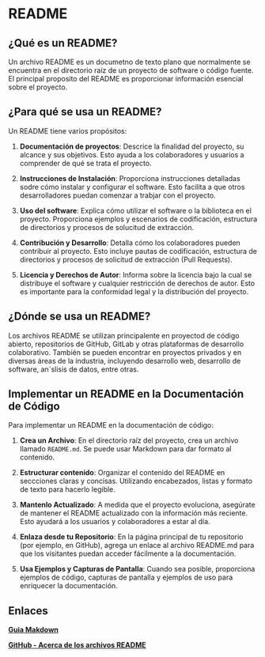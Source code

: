 # README 

## ¿Qué es un README?

Un archivo README es un documetno de texto plano que normalmente se encuentra en el directorio raíz de un proyecto de software o código fuente. El principal proposito del README es proporcionar información esencial sobre el proyecto.

## ¿Para qué se usa un README?

Un README tiene varios propósitos:

1. **Documentación de proyectos**: Descrice la finalidad del proyecto, su alcance y sus objetivos. Esto ayuda a los colaboradores y usuarios a comprender de qué se trata el proyecto.

2. **Instrucciones de Instalación**: Proporciona instrucciones detalladas sodre cómo instalar y configurar el software. Esto facilita a que otros desarrolladores puedan comenzar a trabjar con el proyecto.

3. **Uso del software**: Explica cómo utilizar el software o la biblioteca en el proyecto. Proporciona ejemplos y escenarios de codificación, estructura de directorios y procesos de solucitud de extracción.

4. **Contribución y Desarrollo**: Detalla cómo los colaboradores pueden contribuir al proyecto. Esto incluye pautas de codificación, estructura de directorios y procesos de solicitud de extracción (Pull Requests).

5. **Licencia y Derechos de Autor**: Informa sobre la licencia bajo la cual se distribuye el software y cualquier restricción de derechos de autor. Esto es importante para la conformidad legal y la distribución del proyecto.


## ¿Dónde se usa un README?

Los archivos README se utilizan principalente en proyectod de código abierto, repositorios de GitHub, GitLab y otras plataformas de desarrollo colaborativo. También se pueden encontrar en proyectos privados y en diversas áreas de la industria, incluyendo desarrollo web, desarrollo de software, an´slisis de datos, entre otras.

## Implementar un README en la Documentación de Código

Para implementar un README en la documentación de código: 

1. **Crea un Archivo**: En el directorio raíz del proyecto, crea un archivo llamado `README.md`. Se puede usar Markdown para dar formato al contenido.

2. **Estructurar contenido**:  Organizar el contenido del README en seccciones claras y concisas. Utilizando encabezados, listas y formato de texto para hacerlo legible.

3. **Mantenlo Actualizado**: A medida que el proyecto evoluciona, asegúrate de mantener el README actualizado con la información más reciente. Esto ayudará a los usuarios y colaboradores a estar al día.

4. **Enlaza desde tu Repositorio**: En la página principal de tu repositorio (por ejemplo, en GitHub), agrega un enlace al archivo README.md para que los visitantes puedan acceder fácilmente a la documentación.

5. **Usa Ejemplos y Capturas de Pantalla**: Cuando sea posible, proporciona ejemplos de código, capturas de pantalla y ejemplos de uso para enriquecer la documentación.

## Enlaces

[**Guia Makdown**](https://www.markdownguide.org/)

[**GitHub - Acerca de los archivos README**](https://docs.github.com/en/github/creating-cloning-and-archiving-repositories/about-readmes)
